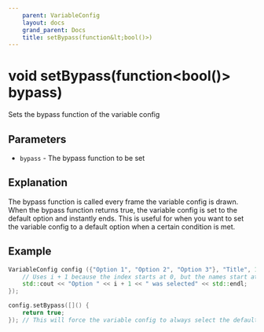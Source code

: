 ```yaml
---
    parent: VariableConfig
    layout: docs
    grand_parent: Docs
    title: setBypass(function&lt;bool()>)
---
```

# void setBypass(function&lt;bool()> bypass)
Sets the bypass function of the variable config

## Parameters
- `bypass` - The bypass function to be set

## Explanation
The bypass function is called every frame the variable config is drawn. When the bypass function returns true, the variable config is set to the default option and instantly ends. This is useful for when you want to set the variable config to a default option when a certain condition is met.

## Example
```cpp
VariableConfig config ({"Option 1", "Option 2", "Option 3"}, "Title", 1, [](int i) {
    // Uses i + 1 because the index starts at 0, but the names start at 1
    std::cout << "Option " << i + 1 << " was selected" << std::endl;
});

config.setBypass([]() {
    return true;
}); // This will force the variable config to always select the default option

```
